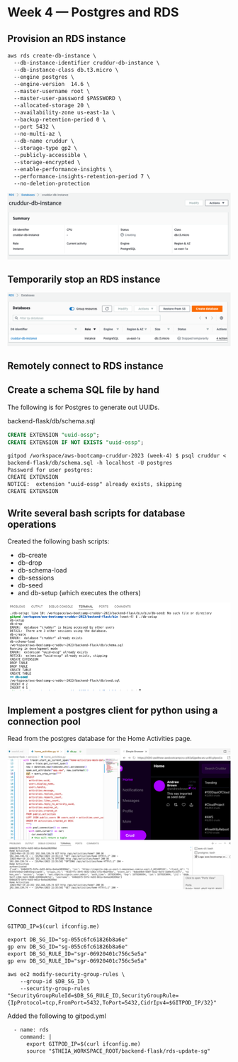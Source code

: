 # Week 4 — Postgres and RDS

## Provision an RDS instance

```
aws rds create-db-instance \
  --db-instance-identifier cruddur-db-instance \
  --db-instance-class db.t3.micro \
  --engine postgres \
  --engine-version  14.6 \
  --master-username root \
  --master-user-password $PASSWORD \
  --allocated-storage 20 \
  --availability-zone us-east-1a \
  --backup-retention-period 0 \
  --port 5432 \
  --no-multi-az \
  --db-name cruddur \
  --storage-type gp2 \
  --publicly-accessible \
  --storage-encrypted \
  --enable-performance-insights \
  --performance-insights-retention-period 7 \
  --no-deletion-protection
```

![](images/01-provisioned-rds.png)

## Temporarily stop an RDS instance

![](images/02-temp-stop-rds.png)

## Remotely connect to RDS instance


## Create a schema SQL file by hand

The following is for Postgres to generate out UUIDs.


backend-flask/db/schema.sql
```sql
CREATE EXTENSION "uuid-ossp";
CREATE EXTENSION IF NOT EXISTS "uuid-ossp";
```

```
gitpod /workspace/aws-bootcamp-cruddur-2023 (week-4) $ psql cruddur < backend-flask/db/schema.sql -h localhost -U postgres
Password for user postgres: 
CREATE EXTENSION
NOTICE:  extension "uuid-ossp" already exists, skipping
CREATE EXTENSION
```

## Write several bash scripts for database operations

Created the following bash scripts:
* db-create
* db-drop
* db-schema-load
* db-sessions
* db-seed
* and db-setup (which executes the others)

![](images/03-bash-scripts.png)

## Implement a postgres client for python using a connection pool

Read from the postgres database for the Home Activities page.

![](images/04-postgres-driver.png)

## Connect Gitpod to RDS Instance

```
GITPOD_IP=$(curl ifconfig.me)
```

```
export DB_SG_ID="sg-055c6fc61826b8a6e"
gp env DB_SG_ID="sg-055c6fc61826b8a6e"
export DB_SG_RULE_ID="sgr-06920401c756c5e5a"
gp env DB_SG_RULE_ID="sgr-06920401c756c5e5a"
```

```
aws ec2 modify-security-group-rules \
    --group-id $DB_SG_ID \
    --security-group-rules "SecurityGroupRuleId=$DB_SG_RULE_ID,SecurityGroupRule={IpProtocol=tcp,FromPort=5432,ToPort=5432,CidrIpv4=$GITPOD_IP/32}"
```

Added the following to gitpod.yml
```
  - name: rds
    command: |
      export GITPOD_IP=$(curl ifconfig.me)
      source "$THEIA_WORKSPACE_ROOT/backend-flask/rds-update-sg"
```